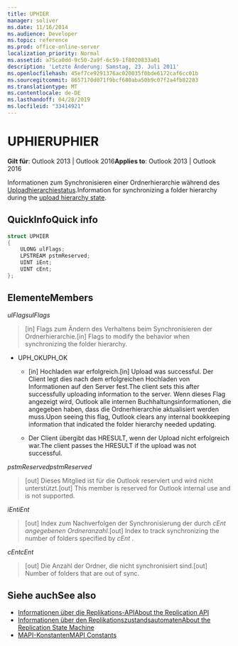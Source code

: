 ```yaml
---
title: UPHIER
manager: soliver
ms.date: 11/16/2014
ms.audience: Developer
ms.topic: reference
ms.prod: office-online-server
localization_priority: Normal
ms.assetid: a75ca0dd-9c50-2a9f-6c59-1f8020833a01
description: 'Letzte Änderung: Samstag, 23. Juli 2011'
ms.openlocfilehash: 45ef7ce9291376ac020035f0bde6172caf6cc01b
ms.sourcegitcommit: 8657170d071f9bcf680aba50b9c07f2a4fb82283
ms.translationtype: MT
ms.contentlocale: de-DE
ms.lasthandoff: 04/28/2019
ms.locfileid: "33414921"
---
```

# <a name="uphier"></a><span data-ttu-id="604bd-103">UPHIER</span><span class="sxs-lookup"><span data-stu-id="604bd-103">UPHIER</span></span>
 
<span data-ttu-id="604bd-104">**Gilt für**: Outlook 2013 | Outlook 2016</span><span class="sxs-lookup"><span data-stu-id="604bd-104">**Applies to**: Outlook 2013 | Outlook 2016</span></span> 
  
<span data-ttu-id="604bd-105">Informationen zum Synchronisieren einer Ordnerhierarchie während des [Uploadhierarchiestatus](upload-hierarchy-state.md).</span><span class="sxs-lookup"><span data-stu-id="604bd-105">Information for synchronizing a folder hierarchy during the [upload hierarchy state](upload-hierarchy-state.md).</span></span>
  
## <a name="quick-info"></a><span data-ttu-id="604bd-106">QuickInfo</span><span class="sxs-lookup"><span data-stu-id="604bd-106">Quick info</span></span>

```cpp
struct UPHIER 
{ 
    ULONG ulFlags; 
    LPSTREAM pstmReserved; 
    UINT iEnt; 
    UINT cEnt; 
};
```

## <a name="members"></a><span data-ttu-id="604bd-107">Elemente</span><span class="sxs-lookup"><span data-stu-id="604bd-107">Members</span></span>

<span data-ttu-id="604bd-108">_ulFlags_</span><span class="sxs-lookup"><span data-stu-id="604bd-108">_ulFlags_</span></span>
  
> <span data-ttu-id="604bd-109">[in] Flags zum Ändern des Verhaltens beim Synchronisieren der Ordnerhierarchie.</span><span class="sxs-lookup"><span data-stu-id="604bd-109">[in] Flags to modify the behavior when synchronizing the folder hierarchy.</span></span>
    
  - <span data-ttu-id="604bd-110">UPH_OK</span><span class="sxs-lookup"><span data-stu-id="604bd-110">UPH_OK</span></span>
    
    - <span data-ttu-id="604bd-111">[in] Hochladen war erfolgreich.</span><span class="sxs-lookup"><span data-stu-id="604bd-111">[in] Upload was successful.</span></span> <span data-ttu-id="604bd-112">Der Client legt dies nach dem erfolgreichen Hochladen von Informationen auf den Server fest.</span><span class="sxs-lookup"><span data-stu-id="604bd-112">The client sets this after successfully uploading information to the server.</span></span> <span data-ttu-id="604bd-113">Wenn dieses Flag angezeigt wird, Outlook alle internen Buchhaltungsinformationen, die angegeben haben, dass die Ordnerhierarchie aktualisiert werden muss.</span><span class="sxs-lookup"><span data-stu-id="604bd-113">Upon seeing this flag, Outlook clears any internal bookkeeping information that indicated the folder hierarchy needed updating.</span></span> 
    
    - <span data-ttu-id="604bd-114">Der Client übergibt das HRESULT, wenn der Upload nicht erfolgreich war.</span><span class="sxs-lookup"><span data-stu-id="604bd-114">The client passes the HRESULT if the upload was not successful.</span></span>
    
<span data-ttu-id="604bd-115">_pstmReserved_</span><span class="sxs-lookup"><span data-stu-id="604bd-115">_pstmReserved_</span></span>
  
> <span data-ttu-id="604bd-116">[out] Dieses Mitglied ist für die Outlook reserviert und wird nicht unterstützt.</span><span class="sxs-lookup"><span data-stu-id="604bd-116">[out] This member is reserved for Outlook internal use and is not supported.</span></span>
    
<span data-ttu-id="604bd-117">_iEnt_</span><span class="sxs-lookup"><span data-stu-id="604bd-117">_iEnt_</span></span>
  
> <span data-ttu-id="604bd-118">[out] Index zum Nachverfolgen der Synchronisierung der durch *cEnt angegebenen Ordneranzahl.*</span><span class="sxs-lookup"><span data-stu-id="604bd-118">[out] Index to track synchronizing the number of folders specified by  *cEnt*  .</span></span> 
    
<span data-ttu-id="604bd-119">_cEnt_</span><span class="sxs-lookup"><span data-stu-id="604bd-119">_cEnt_</span></span>
  
> <span data-ttu-id="604bd-120">[out] Die Anzahl der Ordner, die nicht synchronisiert sind.</span><span class="sxs-lookup"><span data-stu-id="604bd-120">[out] Number of folders that are out of sync.</span></span>
    
## <a name="see-also"></a><span data-ttu-id="604bd-121">Siehe auch</span><span class="sxs-lookup"><span data-stu-id="604bd-121">See also</span></span>

- [<span data-ttu-id="604bd-122">Informationen über die Replikations-API</span><span class="sxs-lookup"><span data-stu-id="604bd-122">About the Replication API</span></span>](about-the-replication-api.md)
- [<span data-ttu-id="604bd-123">Informationen über den Replikationszustandsautomaten</span><span class="sxs-lookup"><span data-stu-id="604bd-123">About the Replication State Machine</span></span>](about-the-replication-state-machine.md)
- [<span data-ttu-id="604bd-124">MAPI-Konstanten</span><span class="sxs-lookup"><span data-stu-id="604bd-124">MAPI Constants</span></span>](mapi-constants.md)

